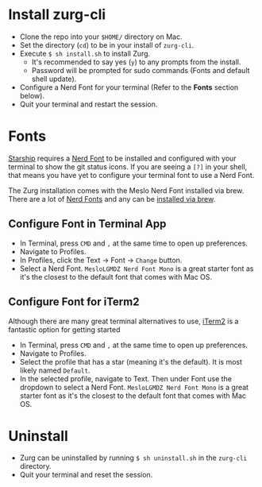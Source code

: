 # Install zurg-cli

- Clone the repo into your `$HOME/` directory on Mac.
- Set the directory (`cd`) to be in your install of `zurg-cli`.
- Execute `$ sh install.sh` to install Zurg. 
  - It's recommended to say yes (`y`) to any prompts from the install.
  - Password will be prompted for sudo commands (Fonts and default shell update).
- Configure a Nerd Font for your terminal (Refer to the **Fonts** section below).
- Quit your terminal and restart the session.

# Fonts
[Starship](https://starship.rs/) requires a [Nerd Font](https://www.nerdfonts.com/) to be installed and configured with your terminal to show the git status icons. If you are seeing a `[?]` in your shell, that means you have yet to configure your terminal font to use a Nerd Font.

The Zurg installation comes with the Meslo Nerd Font installed via brew. There are a lot of [Nerd Fonts](https://www.nerdfonts.com/) and any can be [installed via brew](https://gist.github.com/davidteren/898f2dcccd42d9f8680ec69a3a5d350e).

## Configure Font in Terminal App
- In Terminal, press `CMD` and `,` at the same time to open up preferences.
- Navigate to Profiles.
- In Profiles, click the Text -> Font -> `Change` button.
- Select a Nerd Font. `MesloLGMDZ Nerd Font Mono` is a great starter font as it's the closest to the default font that comes with Mac OS.

## Configure Font for iTerm2
Although there are many great terminal alternatives to use, [iTerm2](https://iterm2.com/) is a fantastic option for getting started
- In Terminal, press `CMD` and `,` at the same time to open up preferences.
- Navigate to Profiles.
- Select the profile that has a star (meaning it's the default). It is most likely named `Default`.
- In the selected profile, navigate to Text. Then under Font use the dropdown to select a Nerd Font. `MesloLGMDZ Nerd Font Mono` is a great starter font as it's the closest to the default font that comes with Mac OS. 
# Uninstall

- Zurg can be uninstalled by running `$ sh uninstall.sh` in the `zurg-cli` directory.
- Quit your terminal and reset the session.
